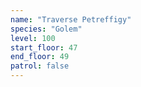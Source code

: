 ```yaml
---
name: "Traverse Petreffigy"
species: "Golem"
level: 100
start_floor: 47
end_floor: 49
patrol: false
---
```


